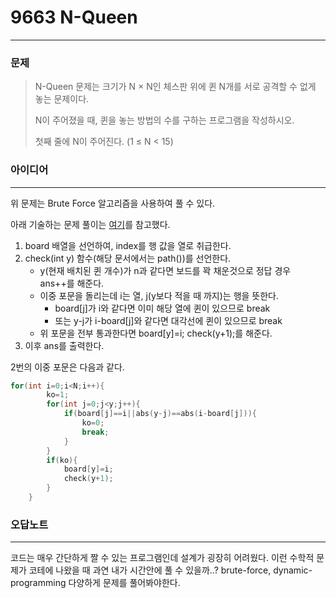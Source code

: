 # 9663 N-Queen
------------
### 문제

>N-Queen 문제는 크기가 N × N인 체스판 위에 퀸 N개를 서로 공격할 수 없게 놓는 문제이다.  
> 
>N이 주어졌을 때, 퀸을 놓는 방법의 수를 구하는 프로그램을 작성하시오.
>
>첫째 줄에 N이 주어진다. (1 ≤ N < 15)

### 아이디어
----------
위 문제는 Brute Force 알고리즘을 사용하여 풀 수 있다.

아래 기술하는 문제 풀이는 [여기](https://ko.wikipedia.org/wiki/%EC%97%AC%EB%8D%9F_%ED%80%B8_%EB%AC%B8%EC%A0%9C)를 참고했다.

1. board 배열을 선언하여, index를 행 값을 열로 취급한다.  
2. check(int y) 함수(해당 문서에서는 path())를 선언한다.  
    - y(현재 배치된 퀸 개수)가 n과 같다면 보드를 꽉 채운것으로 정답 경우 ans++를 해준다.  
    - 이중 포문을 돌리는데 i는 열, j(y보다 적을 때 까지)는 행을 뜻한다.  
        - board[j]가 i와 같다면 이미 해당 열에 퀸이 있으므로 break  
        - 또는 y-j가 i-board[j]와 같다면 대각선에 퀸이 있으므로 break  
    - 위 포문을 전부 통과한다면 board[y]=i; check(y+1);를 해준다.
3. 이후 ans를 출력한다.

2번의 이중 포문은 다음과 같다.
```c++
for(int i=0;i<N;i++){
        ko=1;
        for(int j=0;j<y;j++){
            if(board[j]==i||abs(y-j)==abs(i-board[j])){
                ko=0;
                break;
            }
        }
        if(ko){
            board[y]=i;
            check(y+1);
        }
    }
```

### 오답노트
----------
코드는 매우 간단하게 짤 수 있는 프로그램인데 설계가 굉장히 어려웠다.
이런 수학적 문제가 코테에 나왔을 때 과연 내가 시간안에 풀 수 있을까..?
brute-force, dynamic-programming 다양하게 문제를 풀어봐야한다.